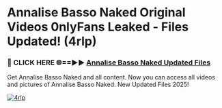 # Annalise Basso Naked Original Videos 0nlyFans Leaked - Files Updated! (4rlp)

<h3>🔴 CLICK HERE 🌐==►► <a href="https://tinyurl.com/up5wt9bj" rel="nofollow">Annalise Basso Naked Updated Files</a></h3>

Get Annalise Basso Naked and all content. Now you can access all videos and pictures of Annalise Basso Naked. New Updated Files 2025!

[![4rlp](https://i.imgur.com/ABiUzMV.gif)](https://tinyurl.com/up5wt9bj)

